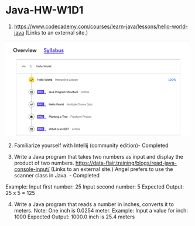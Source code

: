 # Java-HW-W1D1

1. https://www.codecademy.com/courses/learn-java/lessons/hello-world-java (Links to an external site.)

![wireframe](./src/JavaHW1.jpg)

2. Familiarize yourself with Intellij (community edition)- Completed 



3. Write a Java program that takes two numbers as input and display the product of two numbers.
https://data-flair.training/blogs/read-java-console-input/ (Links to an external site.)
Angel prefers to use the scanner class in Java. - Completed 

Example:
Input first number: 25
Input second number: 5
Expected Output: 25 x 5 = 125


4. Write a Java program that reads a number in inches, converts it to meters.
Note: One inch is 0.0254 meter. Example: Input a value for inch: 1000 Expected Output: 1000.0 inch is 25.4 meters

